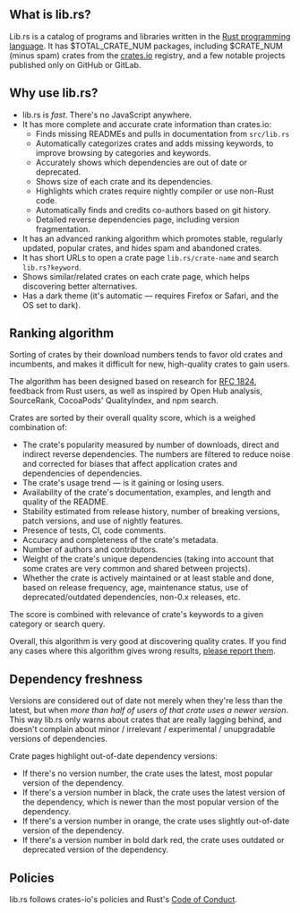 ## What is lib.rs?

Lib.rs is a catalog of programs and libraries written in the [Rust programming language](https://www.rust-lang.org). It has $TOTAL_CRATE_NUM packages, including $CRATE_NUM (minus spam) crates from the [crates.io](https://crates.io) registry, and a few notable projects published only on GitHub or GitLab.

## Why use lib.rs?

 * lib.rs is _fast_. There's no JavaScript anywhere.
 * It has more complete and accurate crate information than crates.io:
   * Finds missing READMEs and pulls in documentation from `src/lib.rs`
   * Automatically categorizes crates and adds missing keywords, to improve browsing by categories and keywords.
   * Accurately shows which dependencies are out of date or deprecated.
   * Shows size of each crate and its dependencies.
   * Highlights which crates require nightly compiler or use non-Rust code.
   * Automatically finds and credits co-authors based on git history.
   * Detailed reverse dependencies page, including version fragmentation.
 * It has an advanced ranking algorithm which promotes stable, regularly updated, popular crates, and hides spam and abandoned crates.
 * It has short URLs to open a crate page `lib.rs/crate-name` and search `lib.rs?keyword`.
 * Shows similar/related crates on each crate page, which helps discovering better alternatives.
 * Has a dark theme (it's automatic — requires Firefox or Safari, and the OS set to dark).

## Ranking algorithm

Sorting of crates by their download numbers tends to favor old crates and incumbents, and makes it difficult for new, high-quality crates to gain users.

The algorithm has been designed based on research for [RFC 1824](https://github.com/rust-lang/rfcs/blob/master/text/1824-crates.io-default-ranking.md), feedback from Rust users, as well as inspired by Open Hub analysis, SourceRank, CocoaPods' QualityIndex, and npm search.

Crates are sorted by their overall quality score, which is a weighed combination of:

 * The crate's popularity measured by number of downloads, direct and indirect reverse dependencies. The numbers are filtered to reduce noise and corrected for biases that affect application crates and dependencies of dependencies.
 * The crate's usage trend — is it gaining or losing users.
 * Availability of the crate's documentation, examples, and length and quality of the README.
 * Stability estimated from release history, number of breaking versions, patch versions, and use of nightly features.
 * Presence of tests, CI, code comments.
 * Accuracy and completeness of the crate's metadata.
 * Number of authors and contributors.
 * Weight of the crate's unique dependencies (taking into account that some crates are very common and shared between projects).
 * Whether the crate is actively maintained or at least stable and done, based on release frequency, age, maintenance status, use of deprecated/outdated dependencies, non-0.x releases, etc.

The score is combined with relevance of crate's keywords to a given category or search query.

Overall, this algorithm is very good at discovering quality crates. If you find any cases where this algorithm gives wrong results, [please report them](https://forms.gle/SFntxLhGJB7xzFy19).

## Dependency freshness

Versions are considered out of date not merely when they're less than the latest, but when *more than half of users of that crate uses a newer version*. This way lib.rs only warns about crates that are really lagging behind, and doesn't complain about minor / irrelevant / experimental / unupgradable versions of dependencies.

Crate pages highlight out-of-date dependency versions:

* If there's no version number, the crate uses the latest, most popular version of the dependency.
* If there's a version number in black, the crate uses the latest version of the dependency, which is newer than the most popular version of the dependency.
* If there's a version number in orange, the crate uses slightly out-of-date version of the dependency.
* If there's a version number in bold dark red, the crate uses outdated or deprecated version of the dependency.


## Policies

lib.rs follows crates-io's policies and Rust's [Code of Conduct](https://www.rust-lang.org/policies/code-of-conduct).

